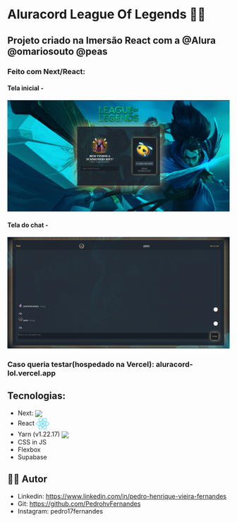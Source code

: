 # Aluracord League Of Legends 👨‍💻 
## Projeto criado na Imersão React com a @Alura @omariosouto @peas 

### Feito com Next/React:
#### Tela inicial -
![Thumbnail:](https://github.com/PedrohvFernandes/aluracord-lol/blob/main/Screenshot/Tela%20inicial.png?raw=true)

#### Tela do chat -
![Thumbnail:](https://github.com/PedrohvFernandes/aluracord-lol/blob/main/Screenshot/Tela%20do%20chat.png) 

### Caso queria testar(hospedado na Vercel): aluracord-lol.vercel.app

## Tecnologias:
- Next: <img align="center" height="30" src="https://cdn.icon-icons.com/icons2/2148/PNG/512/nextjs_icon_132160.png">
  &nbsp;&nbsp;&nbsp;&nbsp;&nbsp;&nbsp;&nbsp;&nbsp;&nbsp;&nbsp;&nbsp;&nbsp;&nbsp;
- React <img align="center" height="30" src="https://raw.githubusercontent.com/devicons/devicon/master/icons/react/react-original.svg">
  &nbsp;&nbsp;&nbsp;&nbsp;&nbsp;&nbsp;&nbsp;&nbsp;&nbsp;&nbsp;&nbsp;&nbsp;&nbsp;
- Yarn (v1.22.17) <img align="center" height="30" src="https://www.pinclipart.com/picdir/big/207-2071105_0-yarn-js-logo-clipart.png">
  &nbsp;&nbsp;&nbsp;&nbsp;&nbsp;&nbsp;&nbsp;&nbsp;&nbsp;&nbsp;&nbsp;&nbsp;&nbsp;
- CSS in JS
- Flexbox
- Supabase

## 👨‍💻 Autor
- Linkedin: https://www.linkedin.com/in/pedro-henrique-vieira-fernandes
- Git: https://github.com/PedrohvFernandes
- Instagram: pedro17fernandes
